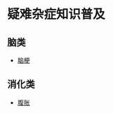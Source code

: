 # 疑难杂症知识普及
## 脑类
- [脑梗](https://github.com/muzi131313/difficult-miscellaneous-diseases/blob/master/cerrebralInfarction/readme.md)
## 消化类
- [腹胀](https://github.com/muzi131313/difficult-miscellaneous-diseases/blob/master/digest/readme.md)
